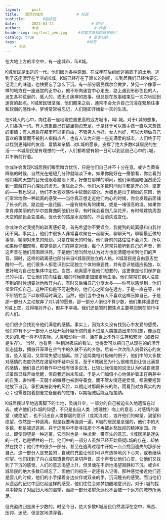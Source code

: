```yaml
---
layout:     post                       
title:   漂浮的城市               # 标题
subtitle:        #副标题
date:       2023-03-24                 # 时间
author:     木水                         # 作者
header-img: img/lost_gen.jpg     #这篇文章标题背景图片
catalog: true                         # 是否归档
tags:                                #标签
    - 小说
---
```

在大地上方的半空中，有一座城市，叫K城。

K城居民是出逃的一代。他们因为各种原因，在成年前后纷纷逃离脚下的土地，逃到了这座漂浮在半空的K城。K城已经存在了很长的时间，长到居民们已经快要忘记泥土的味道，也快要忘了怎么下沉。有一部分居民偶尔会做梦，梦见一个像家一样的地方在一座迷宫的正中心，他不断向迷宫中心走去，路上遇到形形色色的人，发生各种荒诞的、感人的、或无关痛痒的故事，但总是在故事结束后一次次地回到迷宫的起点。K城居民很坚强，他们醒来之后，通常不会允许自己沉浸在繁琐往事和软弱的感性中。梦境常常被忘记，人们随即开始新一天的生活。

在K城人的心中，向往着一座地理位置更高的远方城市，叫L城。对于L城的想象，人们各执一词。有人想象自己在那里物资充足，于是终于可以撒手做一直以来想做的事情；有人想象在那里可以更自由，不管男人也好，女人也好，可以大胆做自己喜欢的事情而不被别人指指点点；也有人认为它是一座充满爱的城市，人们终于可以找到更纯粹的友谊、爱情和亲情…对L城的愿景，支撑了绝大多数K城居民的生活——K城居民是有理想的一代，人们都希望有朝一日可以到达自己心中的L城，并不断前行着。

你或许会发现K城居民们眼里暗含忧伤，只是他们自己并不十分在意。或许当黄昏降临的时候，自然光在短短几分钟就暗淡下来，如果你刚好在一旁偷看，你会看到他们看向天空的目光也跟着黯淡下来，好像在那样的瞬间，他们伴随黑暗强烈感受到一直藏在内心深处的虚无。但除此之外，他们大多数时间似乎都是开心的，坚定的——我也说过，他们不太喜欢感性中软弱的部分。大概也是出于相似的原因，他们常常给你一种疏离的感受——当你真正想走近他们内心的时候，你会发现前面铺了长长的路，路边是一座花园、一座有棱有角的建筑，或是一堵很高的墙。如果你拿肖邦美丽的的华尔兹舞曲同他们分享，有时候会看到几朵花开，有时候建筑周围天空的颜色会变温柔。但长长的路是水泥做的，不会消失或变化。

你或许会对我提到的疏离感好奇。首先希望你不要误会，我提到的疏离感和自我封闭不同。事实上，他们中很多人非常喜欢聚在一起聊天，聊聊天气，聊聊最近做的事情，聊聊对未来的规划。只是在聊天的时候，他们身前的路往往不会消失，所以如果你仔细观察，那更像是人们在隔空对话，每个人常常只能听到自己的声音，但这声音在他们周围很洪亮，于是他们想当然地认为对方也能清楚地听到他们的声音。同时，这样的疏离感也部分来自K城居民独立的人格。K城居民是自由意志觉醒的一代。他们很多人都意识到实现独立个体的重要性，并有意识地适应孤独，以更好地为自己在集体中定位。当然，疏离感不是他们想要的，这更像是他们保护自己的手段，它让他们在向往着L城的时候能更加坚定地生活。他们常常在别人注意不到的时候想要对他敞开内心，有时又后悔自己分享太多——你可以感觉到，他们常常压抑自己。这种压抑是不可避免的，他们心之所向在远方，于是一直在等，并不断牺牲当下以取得延时满足。当然，他们当中也有人不喜欢这样压抑自己，于是那一部分人主动放弃了对L城的愿景。那一部分人倒也不算少数，他们集体漫游在K城上空，过得相对开心，但并不幸福。我们还是暂时把焦点主要移回到在前行中的人们。

他们很少会找到令他们满意的感情。事实上，因为太久没有找到心中友爱的感受，他们中有不少一部分人已经开始怀疑所谓的爱不过是人类捏造出来的幻想，像远在天边的L城一样不切实际。人类和动物一样，活在世上不外乎生存和繁衍（或者只是生存）。 当然，也有另一种相对极端的看法，觉得爱可以把自己从现在的的漂浮状态拯救，播散开笼罩在空气中的久散不去的乡愁。后者一次次陷入刻骨铭心的友谊，坠入爱河，又常常失望地抽离。除了这两类相对极端的例子，他们中的大多数对感情的态度仍然在渴望和怀疑中反复。至于K城居民为什么很难找到让彼此满意的感情，他们自己的著作中已经有很多说法，比较让我信服的说法认为K城自我意识虽然已经开始觉醒，但自我还尚未形成。于是人们加倍小心地保护着正在萌芽中的自我，害怕哪一天弱小的嫩芽也被剥夺蚕食。而不管友情还是爱情，都需要短暂地放下自我，承担其被剥夺的风险，以期走过那段长长的路，而看到对方真实的内心；也需要抱着割舍完备自我的觉悟，以期坦诚后能互相接纳。

K城居民过早地逃离脚下的土地，灵魂升空，一部分的自己被迫长久地遗留在过去。或许他们对L城的仰望，不只是出自人类（或理性）向上的意志；对感情的渴望（或绝望），也不只出自人类群居的意识（或其消减），或许他们的仰望、渴望和绝望，依然是一种逃离。但是我要再强调一遍，K城的居民是坚强的，他们中的大多数，都是被迫逃离，并于逃离中不断寻找那个不再被乡愁压抑的精神家园。所以，即使仰望是一种逃离，它同时也是一种求索，带有生的意志。K城居民是迷失的一代，也是牺牲的一代。他们中的一部分人虽然已经开始质疑L城的存在，却依然在找寻；他们中的很少一部分，甚至在逃离过程中开始一点点找回遗失的那部分自己，这一部分人是充盈的，自我的充盈让他们可以有选择地沉下心来，或者继续仰望。他们找到了内心或周遭世界的亲切声音，这个声音让他们心安，让他们又找到了下沉的感觉。人们的意志渴望上升，但灵魂在不断地渴望寂静和下沉。或许K城居民的绝大多数已经忘了，但他们的祖先一定还有人记得，那种感觉接近他们还是婴儿的时候，他们的小手攥着身边伙伴或双亲的手，沉沉睡去的感受。而当他们从遥远的记忆中回忆起这样的感受，他们往往会如梦初醒地意识到，对于L城的探寻中掺杂了对回归大地的渴望，而那一部分渴望永远也不会被一个远方的城市所满足。

但充盈终归是属于少数的。时至今日，绝大多数K城居民仍然漂浮在空中，痛苦、压抑、迷茫，但坚定地漂浮着。
